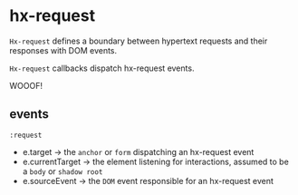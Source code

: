 # hx-request

`Hx-request` defines a boundary between hypertext requests and their responses with DOM events.

`Hx-request` callbacks dispatch hx-request events.

WOOOF!

## events

`:request`

- e.target -> the `anchor` or `form` dispatching an hx-request event
- e.currentTarget -> the element listening for interactions, assumed to be a `body` or `shadow root`
- e.sourceEvent -> the `DOM` event responsible for an hx-request event
